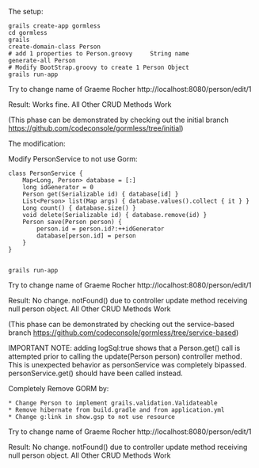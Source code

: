 The setup:

	grails create-app gormless
	cd gormless
	grails
	create-domain-class Person
	# add 1 properties to Person.groovy     String name
	generate-all Person 
	# Modify BootStrap.groovy to create 1 Person Object
	grails run-app

Try to change name of Graeme Rocher
http://localhost:8080/person/edit/1

Result: Works fine.
All Other CRUD Methods Work

(This phase can be demonstrated by checking out the initial branch
https://github.com/codeconsole/gormless/tree/initial)

The modification:

Modify PersonService to not use Gorm:

	class PersonService {
		Map<Long, Person> database = [:]
		long idGenerator = 0
		Person get(Serializable id) { database[id] }	
		List<Person> list(Map args) { database.values().collect { it } }
		Long count() { database.size() }
		void delete(Serializable id) { database.remove(id) }
		Person save(Person person) {
			person.id = person.id?:++idGenerator
			database[person.id] = person
		}
	}


	grails run-app

Try to change name of Graeme Rocher
http://localhost:8080/person/edit/1

Result: No change. notFound() due to controller update method receiving null person object.
All Other CRUD Methods Work

(This phase can be demonstrated by checking out the service-based branch
https://github.com/codeconsole/gormless/tree/service-based)

IMPORTANT NOTE: adding logSql:true shows that a Person.get() call is attempted prior to calling the update(Person person) controller method.  This is unexpected behavior as personService was completely bipassed.  personService.get() should have been called instead.

Completely Remove GORM by:

	* Change Person to implement grails.validation.Validateable
	* Remove hibernate from build.gradle and from application.yml
	* Change g:link in show.gsp to not use resource

Try to change name of Graeme Rocher
http://localhost:8080/person/edit/1

Result: No change. notFound() due to controller update method receiving null person object.
All Other CRUD Methods Work
